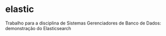 # elastic
Trabalho para a disciplina de Sistemas Gerenciadores de Banco de Dados: demonstração do Elasticsearch
